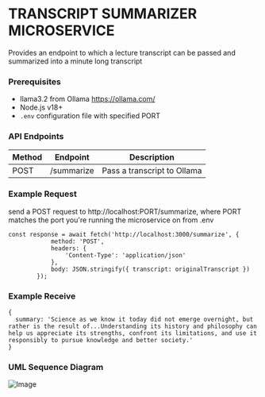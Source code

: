 # TRANSCRIPT SUMMARIZER MICROSERVICE

Provides an endpoint to which a lecture transcript can be passed and summarized into a minute long transcript

### Prerequisites
- llama3.2 from Ollama https://ollama.com/
- Node.js v18+
- `.env` configuration file with specified PORT

### API Endpoints
| Method | Endpoint | Description |
| ------ | -------- | ----------- |
| POST | /summarize | Pass a transcript to Ollama |

### Example Request
send a POST request to http://localhost:PORT/summarize, where PORT matches the port you're running the microservice on from .env
```
const response = await fetch('http://localhost:3000/summarize', {
            method: 'POST',
            headers: {
                'Content-Type': 'application/json'
            },
            body: JSON.stringify({ transcript: originalTranscript })
        });
```

### Example Receive
```
{
  summary: 'Science as we know it today did not emerge overnight, but rather is the result of...Understanding its history and philosophy can help us appreciate its strengths, confront its limitations, and use it responsibly to pursue knowledge and better society.'
}
```

### UML Sequence Diagram
![Image](https://github.com/user-attachments/assets/7d9ce6b8-9928-4de0-974f-cf5d12ee019a)
